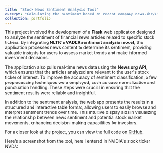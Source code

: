 ```yaml
---
title: "Stock News Sentiment Analysis Tool"
excerpt: "Calculating the sentiment based on recent company news.<br/>"
collection: portfolio
---
```


This project involved the development of a **Flask** web application designed to analyze the sentiment of financial news articles related to specific stock tickers. By integrating **NLTK's VADER sentiment analysis model**, the application processes news content to determine its sentiment, providing valuable insights for users to assess market trends and make informed investment decisions.

The application also pulls real-time news data using the **News.org API**, which ensures that the articles analyzed are relevant to the user's stock ticker of interest. To improve the accuracy of sentiment classification, a few preprocessing techniques were employed, such as case normalization and punctuation handling. These steps were crucial in ensuring that the sentiment results were reliable and insightful.

In addition to the sentiment analysis, the web app presents the results in a structured and interactive table format, allowing users to easily browse and interpret sentiment trends over time. This intuitive display aids in visualizing the relationship between news sentiment and potential stock market movements, enhancing decision-making capabilities for investors.

For a closer look at the project, you can view the full code on [GitHub](https://github.com/wesleymeredith/Financial-News-Sentiment-Analysis).

Here's a screenshot from the tool, here I entered in NVIDIA's stock ticker NVDA:
<!-- <img src='/images/eye_open.png'>
<img src='/images/eye_close.png'> -->